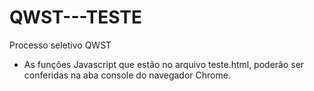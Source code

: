 # QWST---TESTE
Processo seletivo QWST

- As funções Javascript que estão no arquivo teste.html, poderão ser conferidas na aba console do navegador Chrome.

